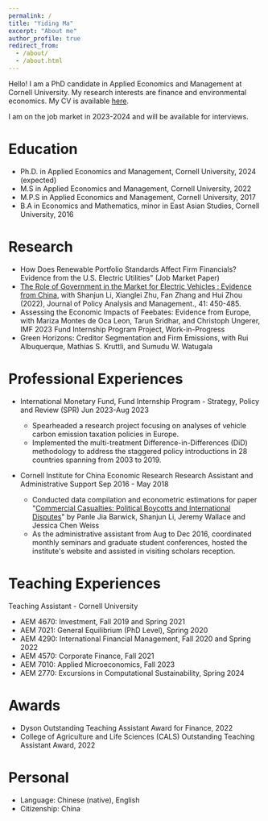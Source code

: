 ```yaml
---
permalink: /
title: "Yiding Ma"
excerpt: "About me"
author_profile: true
redirect_from: 
  - /about/
  - /about.html
---
```


Hello! I am a PhD candidate in Applied Economics and Management at Cornell University. My research interests are finance and environmental economics. My CV is available [here](https://yiding-ma.github.io/files/yidingma_cv.pdf).

I am on the job market in 2023-2024 and will be available for interviews.

Education
======
* Ph.D. in Applied Economics and Management, Cornell University, 2024 (expected)
* M.S in Applied Economics and Management, Cornell University, 2022
* M.P.S in Applied Economics and Management, Cornell University, 2017
* B.A in Economics and Mathematics, minor in East Asian Studies, Cornell University, 2016

Research
======
* How Does Renewable Portfolio Standards Affect Firm Financials? Evidence from the U.S. Electric
Utilities" (Job Market Paper)
* [The Role of Government in the Market for Electric Vehicles : Evidence from China](https://onlinelibrary.wiley.com/doi/abs/10.1002/pam.22362),
with Shanjun Li, Xianglei Zhu, Fan Zhang and Hui Zhou (2022),
Journal of Policy Analysis and Management., 41: 450-485. 
* Assessing the Economic Impacts of Feebates: Evidence from Europe, with Mariza Montes de Oca Leon, Tarun Sridhar, and Christoph Ungerer,
IMF 2023 Fund Internship Program Project, Work-in-Progress
* Green Horizons: Creditor Segmentation and Firm Emissions, with Rui Albuquerque, Mathias S. Kruttli, and Sumudu W. Watugala

Professional Experiences
======
* International Monetary Fund, Fund Internship Program - Strategy, Policy and Review (SPR) Jun 2023-Aug 2023
	* Spearheaded a research project focusing on analyses of vehicle carbon emission taxation policies in Europe.
	* Implemented the multi-treatment Difference-in-Differences (DiD) methodology to address the staggered policy introductions in 28 countries spanning from 2003 to 2019.

* Cornell Institute for China Economic Research
Research Assistant and Administrative Support Sep 2016 - May 2018
	* Conducted data compilation and econometric estimations for paper "[Commercial Casualties: Political Boycotts and International Disputes](https://papers.ssrn.com/sol3/papers.cfm?abstract_id=3417194)" by Panle Jia Barwick, Shanjun Li, Jeremy Wallace and
Jessica Chen Weiss
	* As the administrative assistant from Aug to Dec 2016, coordinated monthly seminars and graduate
student conferences, hosted the institute's website and assisted in visiting scholars reception.

Teaching Experiences
======
Teaching Assistant - Cornell University

* AEM 4670: Investment, Fall 2019 and Spring 2021
* AEM 7021: General Equilibrium (PhD Level), Spring 2020
* AEM 4290: International Financial Management, Fall 2020 and Spring 2022
* AEM 4570: Corporate Finance, Fall 2021
* AEM 7010: Applied Microeconomics, Fall 2023
* AEM 2770: Excursions in Computational Sustainability, Spring 2024

Awards
======
* Dyson Outstanding Teaching Assistant Award for Finance, 2022
* College of Agriculture and Life Sciences (CALS) Outstanding Teaching Assistant Award, 2022

Personal
======
* Language: Chinese (native), English
* Citizenship: China